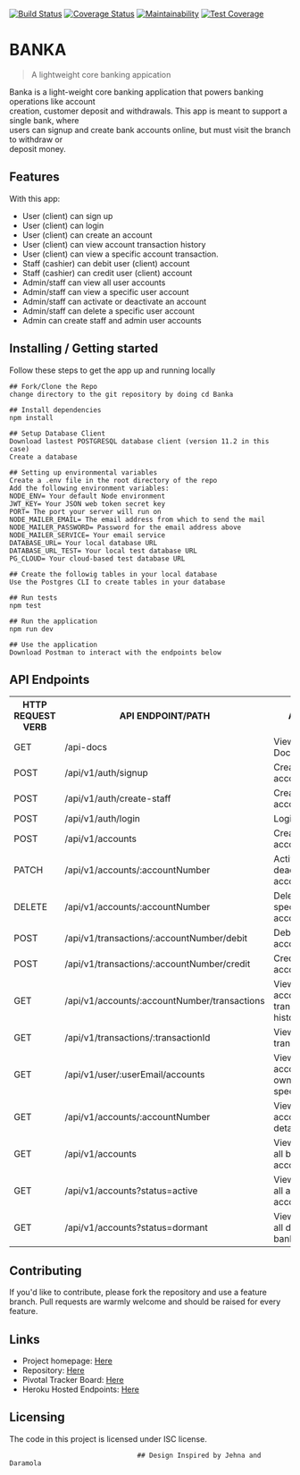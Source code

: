 [![Build Status](https://travis-ci.com/Ukhu/Banka.svg?branch=develop)](https://travis-ci.com/Ukhu/Banka)
[![Coverage Status](https://coveralls.io/repos/github/Ukhu/Banka/badge.svg)](https://coveralls.io/github/Ukhu/Banka)
[![Maintainability](https://api.codeclimate.com/v1/badges/af0d6491eba303901232/maintainability)](https://codeclimate.com/github/Ukhu/Banka/maintainability)
[![Test Coverage](https://api.codeclimate.com/v1/badges/af0d6491eba303901232/test_coverage)](https://codeclimate.com/github/Ukhu/Banka/test_coverage)

# BANKA
> A lightweight core banking appication

Banka is a light-weight core banking application that powers banking operations like account                          
creation, customer deposit and withdrawals. This app is meant to support a single bank, where                              
users can signup and create bank accounts online, but must visit the branch to withdraw or                                
deposit money.

## Features

With this app:
* User (client) can sign up
* User (client) can login
* User (client) can create an account
* User (client) can view account transaction history
* User (client) can view a specific account transaction.
* Staff (cashier) can debit user (client) account
* Staff (cashier) can credit user (client) account
* Admin/staff can view all user accounts
* Admin/staff can view a specific user account
* Admin/staff can activate or deactivate an account
* Admin/staff can delete a specific user account
* Admin can create staff and admin user accounts

## Installing / Getting started

Follow these steps to get the app up and running locally

```shell
## Fork/Clone the Repo
change directory to the git repository by doing cd Banka

## Install dependencies
npm install

## Setup Database Client
Download lastest POSTGRESQL database client (version 11.2 in this case)
Create a database

## Setting up environmental variables
Create a .env file in the root directory of the repo
Add the following environment variables:
NODE_ENV= Your default Node environment
JWT_KEY= Your JSON web token secret key 
PORT= The port your server will run on
NODE_MAILER_EMAIL= The email address from which to send the mail
NODE_MAILER_PASSWORD= Password for the email address above
NODE_MAILER_SERVICE= Your email service
DATABASE_URL= Your local database URL
DATABASE_URL_TEST= Your local test database URL
PG_CLOUD= Your cloud-based test database URL

## Create the followig tables in your local database
Use the Postgres CLI to create tables in your database

## Run tests
npm test

## Run the application
npm run dev

## Use the application
Download Postman to interact with the endpoints below
```

## API Endpoints

<table>
  <tr>
      <th>HTTP REQUEST VERB</th>
      <th>API ENDPOINT/PATH</th>
      <th>ACTION</th>
  </tr>
  <tr>
      <td>GET</td>
      <td>/api-docs</td>
      <td>View API Documentation</td>
  </tr>
  <tr>
      <td>POST</td>
      <td>/api/v1/auth/signup</td>
      <td>Create user account</td>
  </tr>
  <tr>
      <td>POST</td>
      <td>/api/v1/auth/create-staff</td>
      <td>Create staff account</td>
  </tr>
  <tr>
      <td>POST</td>
      <td>/api/v1/auth/login</td>
      <td>Login a user</td>
  </tr>
  <tr>
      <td>POST</td>
      <td>/api/v1/accounts</td>
      <td>Create a bank account</td>
  </tr>
  <tr>
      <td>PATCH</td>
      <td>/api/v1/accounts/:accountNumber</td>
      <td>Activate or deactivate an account</td>
  </tr>
  <tr>
      <td>DELETE</td>
      <td>/api/v1/accounts/:accountNumber</td>
      <td>Delete a specific bank account</td>
  </tr>
  <tr>
      <td>POST</td>
      <td>/api/v1/transactions/:accountNumber/debit</td>
      <td>Debit a bank account</td>
  </tr>
  <tr>
      <td>POST</td>
      <td>/api/v1/transactions/:accountNumber/credit</td>
      <td>Credit a bank account</td>
  </tr>
  <tr>
      <td>GET</td>
      <td>/api/v1/accounts/:accountNumber/transactions</td>
      <td>View an account's transaction history</td>
  </tr>
  <tr>
      <td>GET</td>
      <td>/api/v1/transactions/:transactionId</td>
      <td>View a specific transaction</td>
  </tr>
  <tr>
      <td>GET</td>
      <td>/api/v1/user/:userEmail/accounts</td>
      <td>View all accounts owned by a specific user</td>
  </tr>
  <tr>
      <td>GET</td>
      <td>/api/v1/accounts/:accountNumber</td>
      <td>View a specific account's details</td>
  </tr>
  <tr>
      <td>GET</td>
      <td>/api/v1/accounts</td>
      <td>View a list of all bank accounts</td>
  </tr>
  <tr>
      <td>GET</td>
      <td>/api/v1/accounts?status=active</td>
      <td>View a list of all active bank accounts</td>
  </tr>
  </tr>
      <td>GET</td>
      <td>/api/v1/accounts?status=dormant</td>
      <td>View a list of all dormant bank accounts</td>
  </tr>
</table>


## Contributing

If you'd like to contribute, please fork the repository and use a feature
branch. Pull requests are warmly welcome and should be raised for every feature.

## Links

- Project homepage: [Here](https://ukhu.github.io/Banka/UI/)
- Repository: [Here](https://github.com/Ukhu/Banka/)
- Pivotal Tracker Board: [Here](https://www.pivotaltracker.com/projects/2320587)
- Heroku Hosted Endpoints: [Here](https://osaukhu-banka.herokuapp.com/)


## Licensing

The code in this project is licensed under ISC license.

                                    ## Design Inspired by Jehna and Daramola
